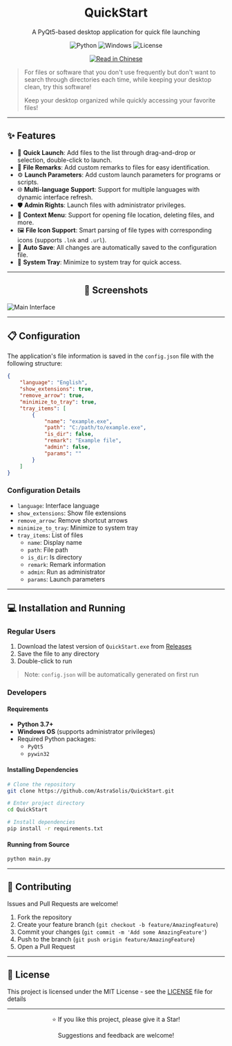 <div align="center">
    <h1>QuickStart</h1>
    <p>A PyQt5-based desktop application for quick file launching</p>
    <p>
        <img src="https://img.shields.io/badge/Python-3.7+-blue.svg" alt="Python">
        <img src="https://img.shields.io/badge/Windows-10+-green.svg" alt="Windows">
        <img src="https://img.shields.io/badge/License-MIT-yellow.svg" alt="License">
    </p>
    <p>
        <a href="README.md">
            <img src="https://img.shields.io/badge/中文-阅读中文版-red" alt="Read in Chinese">
        </a>
    </p>
</div>

> For files or software that you don't use frequently but don't want to search through directories each time, while keeping your desktop clean, try this software!
>
> Keep your desktop organized while quickly accessing your favorite files!

---

## ✨ Features

- 🚀 **Quick Launch**: Add files to the list through drag-and-drop or selection, double-click to launch.
- 📝 **File Remarks**: Add custom remarks to files for easy identification.
- ⚙️ **Launch Parameters**: Add custom launch parameters for programs or scripts.
- 🌐 **Multi-language Support**: Support for multiple languages with dynamic interface refresh.
- 🛡️ **Admin Rights**: Launch files with administrator privileges.
- 📂 **Context Menu**: Support for opening file location, deleting files, and more.
- 🖼️ **File Icon Support**: Smart parsing of file types with corresponding icons (supports `.lnk` and `.url`).
- 🔄 **Auto Save**: All changes are automatically saved to the configuration file.
- 🎨 **System Tray**: Minimize to system tray for quick access.

---

<div align="center">
    <h2>📸 Screenshots</h2>
</div>

![Main Interface](https://github.com/user-attachments/assets/971d5aae-d738-439b-9e49-72c60c6c392b)

---

## 📋 Configuration

The application's file information is saved in the `config.json` file with the following structure:

```json
{
    "language": "English",
    "show_extensions": true,
    "remove_arrow": true,
    "minimize_to_tray": true,
    "tray_items": [
        {
            "name": "example.exe",
            "path": "C:/path/to/example.exe",
            "is_dir": false,
            "remark": "Example file",
            "admin": false,
            "params": ""
        }
    ]
}
```

### Configuration Details

- `language`: Interface language
- `show_extensions`: Show file extensions
- `remove_arrow`: Remove shortcut arrows
- `minimize_to_tray`: Minimize to system tray
- `tray_items`: List of files
  - `name`: Display name
  - `path`: File path
  - `is_dir`: Is directory
  - `remark`: Remark information
  - `admin`: Run as administrator
  - `params`: Launch parameters

---

## 💻 Installation and Running

### Regular Users

1. Download the latest version of `QuickStart.exe` from [Releases](https://github.com/AstraSolis/QuickStart/releases/)
2. Save the file to any directory
3. Double-click to run

> Note: `config.json` will be automatically generated on first run

### Developers

#### Requirements

- **Python 3.7+**
- **Windows OS** (supports administrator privileges)
- Required Python packages:
  - `PyQt5`
  - `pywin32`

#### Installing Dependencies

```bash
# Clone the repository
git clone https://github.com/AstraSolis/QuickStart.git

# Enter project directory
cd QuickStart

# Install dependencies
pip install -r requirements.txt
```

#### Running from Source

```bash
python main.py
```

---

## 🤝 Contributing

Issues and Pull Requests are welcome!

1. Fork the repository
2. Create your feature branch (`git checkout -b feature/AmazingFeature`)
3. Commit your changes (`git commit -m 'Add some AmazingFeature'`)
4. Push to the branch (`git push origin feature/AmazingFeature`)
5. Open a Pull Request

---

## 📝 License

This project is licensed under the MIT License - see the [LICENSE](https://github.com/AstraSolis/QuickStart/blob/master/LICENSE) file for details

---

<div align="center">
    <p>⭐ If you like this project, please give it a Star!</p>
    <p>Suggestions and feedback are welcome!</p>
</div> 